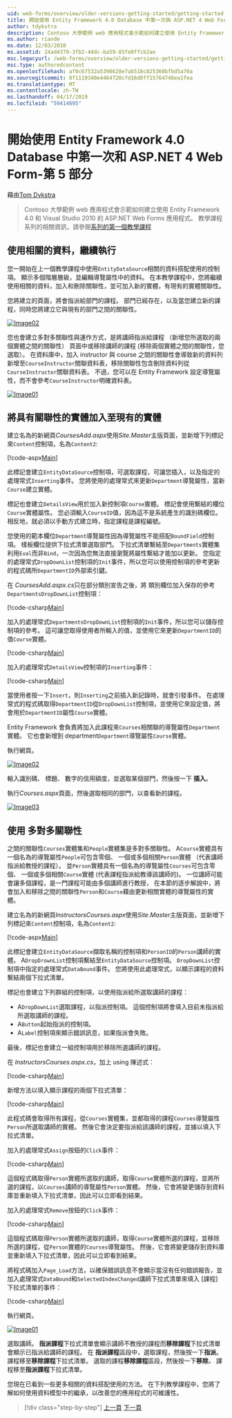 ```yaml
---
uid: web-forms/overview/older-versions-getting-started/getting-started-with-ef/the-entity-framework-and-aspnet-getting-started-part-5
title: 開始使用 Entity Framework 4.0 Database 中第一次與 ASP.NET 4 Web Form-第 5 部分 |Microsoft Docs
author: tdykstra
description: Contoso 大學範例 web 應用程式會示範如何建立使用 Entity Framework 的 ASP.NET Web Forms 應用程式。 範例應用程式是...
ms.author: riande
ms.date: 12/03/2010
ms.assetid: 24ad4379-3fb2-44dc-ba59-85fe0ffcb2ae
msc.legacyurl: /web-forms/overview/older-versions-getting-started/getting-started-with-ef/the-entity-framework-and-aspnet-getting-started-part-5
msc.type: authoredcontent
ms.openlocfilehash: af0c67532a5398628e7ab518c825360bfbd5a70a
ms.sourcegitcommit: 0f1119340e4464720cfd16d0ff15764746ea1fea
ms.translationtype: MT
ms.contentlocale: zh-TW
ms.lasthandoff: 04/17/2019
ms.locfileid: "59414695"
---
```

# <a name="getting-started-with-entity-framework-40-database-first-and-aspnet-4-web-forms---part-5"></a>開始使用 Entity Framework 4.0 Database 中第一次和 ASP.NET 4 Web Form-第 5 部分

藉由[Tom Dykstra](https://github.com/tdykstra)

> Contoso 大學範例 web 應用程式會示範如何建立使用 Entity Framework 4.0 和 Visual Studio 2010 的 ASP.NET Web Forms 應用程式。 教學課程系列的相關資訊，請參閱[系列的第一個教學課程](the-entity-framework-and-aspnet-getting-started-part-1.md)


## <a name="working-with-related-data-continued"></a>使用相關的資料，繼續執行

您一開始在上一個教學課程中使用`EntityDataSource`相關的資料搭配使用的控制項。 顯示多個階層層級，並編輯導覽屬性中的資料。 在本教學課程中，您將繼續使用相關的資料，加入和刪除關聯性，並可加入新的實體，有現有的實體關聯性。

您將建立的頁面，將會指派給部門的課程。 部門已經存在，以及當您建立新的課程，同時您將建立它與現有的部門之間的關聯性。

[![Image02](the-entity-framework-and-aspnet-getting-started-part-5/_static/image2.png)](the-entity-framework-and-aspnet-getting-started-part-5/_static/image1.png)

您也會建立多對多關聯性與運作方式，是將講師指派給課程 （新增您所選取的兩個實體之間的關聯性） 頁面中或移除講師的課程 (移除兩個實體之間的關聯性，您選取）。 在資料庫中，加入 instructor 與 course 之間的關聯性會導致新的資料列新增至`CourseInstructor`關聯資料表，移除關聯性包含刪除資料列從`CourseInstructor`關聯資料表。 不過，您可以在 Entity Framework 設定導覽屬性，而不會參考`CourseInstructor`明確資料表。

[![Image01](the-entity-framework-and-aspnet-getting-started-part-5/_static/image4.png)](the-entity-framework-and-aspnet-getting-started-part-5/_static/image3.png)

## <a name="adding-an-entity-with-a-relationship-to-an-existing-entity"></a>將具有關聯性的實體加入至現有的實體

建立名為的新網頁*CoursesAdd.aspx*使用*Site.Master*主版頁面，並新增下列標記來`Content`控制項，名為`Content2`:

[!code-aspx[Main](the-entity-framework-and-aspnet-getting-started-part-5/samples/sample1.aspx)]

此標記會建立`EntityDataSource`控制項，可選取課程，可讓您插入，以及指定的處理常式`Inserting`事件。 您將使用的處理常式來更新`Department`導覽屬性，當新`Course`建立實體。

標記也會建立`DetailsView`用於加入新控制項`Course`實體。 標記會使用繫結的欄位`Course`實體屬性。 您必須輸入`CourseID`值，因為這不是系統產生的識別碼欄位。 相反地，就必須以手動方式建立時，指定課程是課程編號。

您使用的範本欄位`Department`導覽屬性因為導覽屬性不能搭配`BoundField`控制項。 樣板欄位提供下拉式清單選取部門。 下拉式清單繫結至`Departments`實體集利用`Eval`而非`Bind`，一次因為您無法直接瀏覽將屬性繫結才能加以更新。 您指定的處理常式`DropDownList`控制項的`Init`事件，所以您可以使用控制項的參考更新的程式碼所`DepartmentID`外部索引鍵。

在  *CoursesAdd.aspx.cs*只在部分類別宣告之後，將 類別欄位加入保存的參考`DepartmentsDropDownList`控制項：

[!code-csharp[Main](the-entity-framework-and-aspnet-getting-started-part-5/samples/sample2.cs)]

加入的處理常式`DepartmentsDropDownList`控制項的`Init`事件，所以您可以儲存控制項的參考。 這可讓您取得使用者所輸入的值，並使用它來更新`DepartmentID`的值`Course`實體。

[!code-csharp[Main](the-entity-framework-and-aspnet-getting-started-part-5/samples/sample3.cs)]

加入的處理常式`DetailsView`控制項的`Inserting`事件：

[!code-csharp[Main](the-entity-framework-and-aspnet-getting-started-part-5/samples/sample4.cs)]

當使用者按一下`Insert`，則`Inserting`之前插入新記錄時，就會引發事件。 在處理常式的程式碼取得`DepartmentID`從`DropDownList`控制項，並使用它來設定值，將會用於`DepartmentID`屬性`Course`實體。

Entity Framework 會負責將加入此課程來`Courses`相關聯的導覽屬性`Department`實體。 它也會新增到 department`Department`導覽屬性`Course`實體。

執行網頁。

[![Image02](the-entity-framework-and-aspnet-getting-started-part-5/_static/image6.png)](the-entity-framework-and-aspnet-getting-started-part-5/_static/image5.png)

輸入識別碼、 標題、 數字的信用額度，並選取某個部門，然後按一下 **插入**。

執行*Courses.aspx*頁面，然後選取相同的部門，以查看新的課程。

[![Image03](the-entity-framework-and-aspnet-getting-started-part-5/_static/image8.png)](the-entity-framework-and-aspnet-getting-started-part-5/_static/image7.png)

## <a name="working-with-many-to-many-relationships"></a>使用 多對多關聯性

之間的關聯性`Courses`實體集和`People`實體集是多對多關聯性。 A`Course`實體具有一個名為的導覽屬性`People`可包含零個、 一個或多個相關`Person`實體 （代表講師指派給教授的課程）。 並`Person`實體具有一個名為的導覽屬性`Courses`可包含零個、 一個或多個相關`Course`實體 (代表課程指派給教導該講師的)。 一位講師可能會讓多個課程，是一門課程可能由多個講師進行教授， 在本節的逐步解說中，將會加入和移除之間的關聯性`Person`和`Course`藉由更新相關實體的導覽屬性的實體。

建立名為的新網頁*InstructorsCourses.aspx*使用*Site.Master*主版頁面，並新增下列標記來`Content`控制項，名為`Content2`:

[!code-aspx[Main](the-entity-framework-and-aspnet-getting-started-part-5/samples/sample5.aspx)]

此標記會建立`EntityDataSource`擷取名稱的控制項和`PersonID`的`Person`講師的實體。 A`DropDrownList`控制項繫結至`EntityDataSource`控制項。 `DropDownList`控制項中指定的處理常式`DataBound`事件。 您將使用此處理常式，以顯示課程的資料繫結兩個下拉式清單。

標記也會建立下列群組的控制項，以使用指派給所選取講師的課程：

- A`DropDownList`選取課程，以指派控制項。 這個控制項將會填入目前未指派給所選取講師的課程。
- A`Button`起始指派的控制項。
- A`Label`控制項來顯示錯誤訊息，如果指派會失敗。

最後，標記也會建立一組控制項用於移除所選講師的課程。

在  *InstructorsCourses.aspx.cs*，加上 using 陳述式：

[!code-csharp[Main](the-entity-framework-and-aspnet-getting-started-part-5/samples/sample6.cs)]

新增方法以填入顯示課程的兩個下拉式清單：

[!code-csharp[Main](the-entity-framework-and-aspnet-getting-started-part-5/samples/sample7.cs)]

此程式碼會取得所有課程，從`Courses`實體集，並都取得的課程`Courses`導覽屬性`Person`所選取講師的實體。 然後它會決定要指派給該講師的課程，並據以填入下拉式清單。

加入的處理常式`Assign`按鈕的`Click`事件：

[!code-csharp[Main](the-entity-framework-and-aspnet-getting-started-part-5/samples/sample8.cs)]

這個程式碼取得`Person`實體所選取的講師，取得`Course`實體所選的課程，並將所選的課程，以`Courses`講師的導覽屬性`Person`實體。 然後，它會將變更儲存到資料庫並重新填入下拉式清單，因此可以立即看到結果。

加入的處理常式`Remove`按鈕的`Click`事件：

[!code-csharp[Main](the-entity-framework-and-aspnet-getting-started-part-5/samples/sample9.cs)]

這個程式碼取得`Person`實體所選取的講師，取得`Course`實體所選的課程，並移除所選的課程，從`Person`實體的`Courses`導覽屬性。 然後，它會將變更儲存到資料庫並重新填入下拉式清單，因此可以立即看到結果。

將程式碼加入`Page_Load`方法，以確保錯誤訊息不會顯示當沒有任何錯誤報告，並加入處理常式`DataBound`和`SelectedIndexChanged`講師下拉式清單來填入 [課程] 下拉式清單的事件：

[!code-csharp[Main](the-entity-framework-and-aspnet-getting-started-part-5/samples/sample10.cs)]

執行網頁。

[![Image01](the-entity-framework-and-aspnet-getting-started-part-5/_static/image10.png)](the-entity-framework-and-aspnet-getting-started-part-5/_static/image9.png)

選取講師。 <strong>指派課程</strong>下拉式清單會顯示講師不教授的課程而<strong>移除課程</strong>下拉式清單會顯示已指派給講師的課程。 在 <strong>指派課程</strong>區段中，選取課程，然後按一下<strong>指派</strong>。 課程移至<strong>移除課程</strong>下拉式清單。 選取的課程<strong>移除課程</strong>區段，然後按一下<strong>移除</strong><em>。</em> 課程移至<strong>指派課程</strong>下拉式清單。

您現在已看到一些更多相關的資料搭配使用的方法。 在下列教學課程中，您將了解如何使用資料模型中的繼承，以改善您的應用程式的可維護性。

> [!div class="step-by-step"]
> [上一頁](the-entity-framework-and-aspnet-getting-started-part-4.md)
> [下一頁](the-entity-framework-and-aspnet-getting-started-part-6.md)
